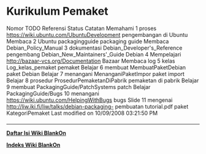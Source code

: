 # Kurikulum Pemaket

Nomor TODO         Referensi                                        Status Catatan
      Memahami
1     proses       ​https://wiki.ubuntu.com/UbuntuDevelopment
      pengembangan
      di Ubuntu
      Membaca
2     Ubuntu       ​packagingguide
      packaging
      guide
      Membaca      ​Debian_Policy_Manual
3     dokumentasi  ​Debian_Developer's_Reference
      pengembang   ​Debian_New_Maintainers'_Guide
      Debian
4     Mempelajari  ​http://bazaar-vcs.org/Documentation
      Bazaar
      Membaca log
5     kelas        Log_kelas_pemaket
      pemaket
      Belajar
6     membuat      MembuatPaketDebian
      paket Debian
      Belajar
7     menangani    MenanganiPaketImpor
      paket import
      Belajar
8     prosedur     ProsedurPemaketanDiPabrik
      pemaketan di
      pabrik
      Belajar
9     membuat      ​PackagingGuide/PatchSystems
      patch
      Belajar      ​PackagingGuide/Bugs
10    menangani    ​https://wiki.ubuntu.com/HelpingWithBugs
      bugs
      Slide
11    mengenai     ​http://liw.iki.fi/liw/talks/debian-packaging-
      pembuatan    tutorial.pdf
      paket
KategoriPemaket
Last modified on 10/09/2008 03:21:50 PM
#### 
    
 
 
 
 
 
---
[**Daftar Isi Wiki BlankOn**](/wiki/DaftarIsi/index.html)
 
[**Indeks Wiki BlankOn**](/wiki/Indeks.html)
